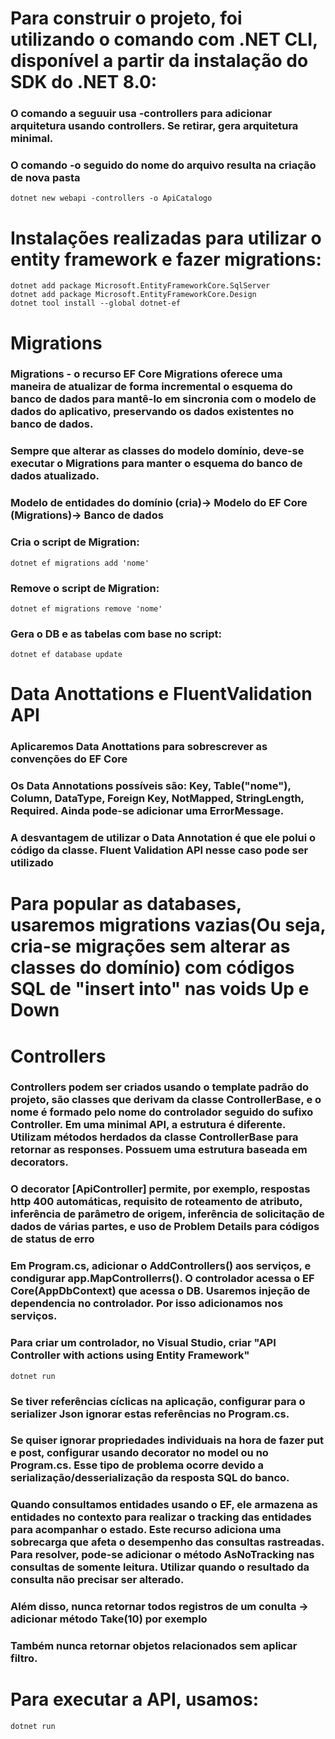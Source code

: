 # Para construir o projeto, foi utilizando o comando com .NET CLI, disponível a partir da instalação do SDK do .NET 8.0:
### O comando a seguuir usa -controllers para adicionar arquitetura usando controllers. Se retirar, gera arquitetura minimal.
### O comando -o seguido do nome do arquivo resulta na criação de nova pasta
```
dotnet new webapi -controllers -o ApiCatalogo
```

# Instalações realizadas para utilizar o entity framework e fazer migrations:
```
dotnet add package Microsoft.EntityFrameworkCore.SqlServer
dotnet add package Microsoft.EntityFrameworkCore.Design  
dotnet tool install --global dotnet-ef                 
```

# Migrations

### Migrations - o recurso EF Core Migrations oferece uma maneira de atualizar de forma incremental o esquema do banco de dados para mantê-lo em sincronia com o modelo de dados do aplicativo, preservando os dados existentes no banco de dados. 
### Sempre que alterar as classes do modelo domínio, deve-se executar o Migrations para manter o esquema do banco de dados atualizado. 
### Modelo de entidades do domínio (cria)-> Modelo do EF Core (Migrations)-> Banco de dados

### Cria o script de Migration:
```
dotnet ef migrations add 'nome'
```

### Remove o script de Migration:
```
dotnet ef migrations remove 'nome'
```

### Gera o DB e as tabelas com base no script:
```
dotnet ef database update
```

# Data Anottations e FluentValidation API

### Aplicaremos Data Anottations para sobrescrever as convenções do EF Core 
### Os Data Annotations possíveis são: Key, Table("nome"), Column, DataType, Foreign Key, NotMapped, StringLength, Required. Ainda pode-se adicionar uma ErrorMessage.
### A desvantagem de utilizar o Data Annotation é que ele polui o código da classe. Fluent Validation API nesse caso pode ser utilizado

# Para popular as databases, usaremos migrations vazias(Ou seja, cria-se migrações sem alterar as classes do domínio) com códigos SQL de "insert into" nas voids Up e Down

# Controllers

### Controllers podem ser criados usando o template padrão do projeto, são classes que derivam da classe ControllerBase, e o nome é formado pelo nome do controlador seguido do sufixo Controller. Em uma minimal API, a estrutura é diferente.  Utilizam métodos herdados da classe ControllerBase para retornar as responses. Possuem uma estrutura baseada em decorators.

### O decorator [ApiController] permite, por exemplo, respostas http 400 automáticas, requisito de roteamento de atributo, inferência de parâmetro de origem, inferência de solicitação de dados de várias partes, e uso de Problem Details para códigos de status de erro

### Em Program.cs, adicionar o AddControllers() aos serviços, e condigurar app.MapControllerrs(). O controlador acessa o EF Core(AppDbContext) que acessa o DB. Usaremos injeção de dependencia no controlador. Por isso adicionamos nos serviços.

### Para criar um controlador, no Visual Studio, criar "API Controller with actions using Entity Framework"

```
dotnet run
```

### Se tiver referências cíclicas na aplicação, configurar para o serializer Json ignorar estas referências no Program.cs.
### Se quiser ignorar propriedades individuais na hora de fazer put e post, configurar usando decorator no model ou no Program.cs. Esse tipo de problema ocorre devido a serialização/desserialização da resposta SQL do banco.
### Quando consultamos entidades usando o EF, ele armazena as entidades no contexto para realizar o tracking das entidades para acompanhar o estado. Este recurso adiciona uma sobrecarga que afeta o desempenho das consultas rastreadas. Para resolver, pode-se adicionar o método AsNoTracking nas consultas de somente leitura. Utilizar quando o resultado da consulta não precisar ser alterado. 

### Além disso, nunca retornar todos registros de um conulta -> adicionar método Take(10) por exemplo
### Também nunca retornar objetos relacionados sem aplicar filtro. 

# Para executar a API, usamos:

```
dotnet run
```

